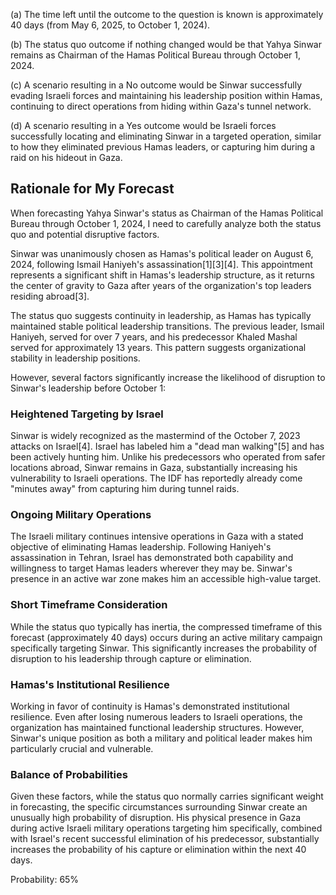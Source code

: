 (a) The time left until the outcome to the question is known is approximately 40 days (from May 6, 2025, to October 1, 2024).

(b) The status quo outcome if nothing changed would be that Yahya Sinwar remains as Chairman of the Hamas Political Bureau through October 1, 2024.

(c) A scenario resulting in a No outcome would be Sinwar successfully evading Israeli forces and maintaining his leadership position within Hamas, continuing to direct operations from hiding within Gaza's tunnel network.

(d) A scenario resulting in a Yes outcome would be Israeli forces successfully locating and eliminating Sinwar in a targeted operation, similar to how they eliminated previous Hamas leaders, or capturing him during a raid on his hideout in Gaza.

## Rationale for My Forecast

When forecasting Yahya Sinwar's status as Chairman of the Hamas Political Bureau through October 1, 2024, I need to carefully analyze both the status quo and potential disruptive factors.

Sinwar was unanimously chosen as Hamas's political leader on August 6, 2024, following Ismail Haniyeh's assassination[1][3][4]. This appointment represents a significant shift in Hamas's leadership structure, as it returns the center of gravity to Gaza after years of the organization's top leaders residing abroad[3].

The status quo suggests continuity in leadership, as Hamas has typically maintained stable political leadership transitions. The previous leader, Ismail Haniyeh, served for over 7 years, and his predecessor Khaled Mashal served for approximately 13 years. This pattern suggests organizational stability in leadership positions.

However, several factors significantly increase the likelihood of disruption to Sinwar's leadership before October 1:

### Heightened Targeting by Israel

Sinwar is widely recognized as the mastermind of the October 7, 2023 attacks on Israel[4]. Israel has labeled him a "dead man walking"[5] and has been actively hunting him. Unlike his predecessors who operated from safer locations abroad, Sinwar remains in Gaza, substantially increasing his vulnerability to Israeli operations. The IDF has reportedly already come "minutes away" from capturing him during tunnel raids.

### Ongoing Military Operations

The Israeli military continues intensive operations in Gaza with a stated objective of eliminating Hamas leadership. Following Haniyeh's assassination in Tehran, Israel has demonstrated both capability and willingness to target Hamas leaders wherever they may be. Sinwar's presence in an active war zone makes him an accessible high-value target.

### Short Timeframe Consideration

While the status quo typically has inertia, the compressed timeframe of this forecast (approximately 40 days) occurs during an active military campaign specifically targeting Sinwar. This significantly increases the probability of disruption to his leadership through capture or elimination.

### Hamas's Institutional Resilience

Working in favor of continuity is Hamas's demonstrated institutional resilience. Even after losing numerous leaders to Israeli operations, the organization has maintained functional leadership structures. However, Sinwar's unique position as both a military and political leader makes him particularly crucial and vulnerable.

### Balance of Probabilities

Given these factors, while the status quo normally carries significant weight in forecasting, the specific circumstances surrounding Sinwar create an unusually high probability of disruption. His physical presence in Gaza during active Israeli military operations targeting him specifically, combined with Israel's recent successful elimination of his predecessor, substantially increases the probability of his capture or elimination within the next 40 days.

Probability: 65%